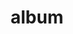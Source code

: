 ---
layout: album
resource: facebook
title: "album"
description: "masonry"
active: gallery
header-img: "img/gallery-bg.jpg"
album-title: "my 9th album"
images:
  - image_path: TranThiQuynhMy/1/7103044636405376_396996589_7103051026404737_1195819587900363968_n.jpg
  - image_path: TranThiQuynhMy/1/7103045376405302_397016261_7103051449738028_8166384470952095302_n.jpg
  - image_path: TranThiQuynhMy/1/7103045526405287_397111725_7103051603071346_1853512748396472915_n.jpg
  - image_path: TranThiQuynhMy/1/7120818021294704_398886079_7120820164627823_479699156400149285_n.jpg
  - image_path: TranThiQuynhMy/1/7120818054628034_398843908_7120820297961143_5449531538562514952_n.jpg
  - image_path: TranThiQuynhMy/1/7120818147961358_398909997_7120820364627803_625046438358292471_n.jpg
  - image_path: TranThiQuynhMy/1/7120818174628022_398967361_7120820467961126_5438281890348323326_n.jpg
  - image_path: TranThiQuynhMy/1/7120818301294676_399005024_7120820534627786_5228258160267989711_n.jpg
  - image_path: TranThiQuynhMy/1/7120818324628007_398853298_7120820587961114_434844067027732439_n.jpg
  - image_path: TranThiQuynhMy/1/7173208649388974_402149344_7173208646055641_4710954832939710801_n.jpg
  - image_path: TranThiQuynhMy/1/7177019315674574_402119066_7177019302341242_69800006930187355_n.jpg
  - image_path: TranThiQuynhMy/1/7187194847990354_404066472_7187196071323565_1425943743702228677_n.jpg
  - image_path: TranThiQuynhMy/1/7187194881323684_404043618_7187196107990228_5833214516430892484_n.jpg
  - image_path: TranThiQuynhMy/1/7187194924657013_404147928_7187196177990221_6973421132596667705_n.jpg
  - image_path: TranThiQuynhMy/1/7194417420601430_404946971_7194425213933984_1844645049423164362_n.jpg
  - image_path: TranThiQuynhMy/1/7194417457268093_404183484_7194425230600649_3730022914242787134_n.jpg
  - image_path: TranThiQuynhMy/1/7194417507268088_405088769_7194425593933946_3557042523281526215_n.jpg
  - image_path: TranThiQuynhMy/1/7194417543934751_404128695_7194425743933931_5497337367464600822_n.jpg
  - image_path: TranThiQuynhMy/1/7194417587268080_405020595_7194425850600587_704459898998788281_n.jpg
  - image_path: TranThiQuynhMy/1/7194417617268077_404934898_7194425947267244_4389466801331602940_n.jpg
  - image_path: TranThiQuynhMy/1/7227222913987547_401434472_7227224153987423_3211848221736880741_n.jpg
  - image_path: TranThiQuynhMy/1/7227223073987531_401321480_7227224447320727_1690045304702293914_n.jpg
  - image_path: TranThiQuynhMy/1/7227223243987514_401362633_7227224727320699_3003700394107985252_n.jpg
  - image_path: TranThiQuynhMy/1/7227223283987510_406916585_7227224743987364_3630089414148704376_n.jpg
  - image_path: TranThiQuynhMy/1/7227223333987505_401209443_7227224840654021_940159362649611749_n.jpg
  - image_path: TranThiQuynhMy/1/7227223400654165_401397706_7227224867320685_7563663525224174782_n.jpg
  - image_path: TranThiQuynhMy/1/7227223430654162_401236797_7227224987320673_4657083256454472399_n.jpg
  - image_path: TranThiQuynhMy/1/7227223460654159_401412426_7227225010654004_1748691199908731124_n.jpg
  - image_path: TranThiQuynhMy/1/7227223620654143_401341944_7227225360653969_8963110327665374488_n.jpg
  - image_path: TranThiQuynhMy/1/7314572885252549_414588423_7314572878585883_5370771966562740952_n.jpg
  - image_path: TranThiQuynhMy/1/7317843178258853_414681719_7317843174925520_2564737716477223254_n.jpg
  - image_path: TranThiQuynhMy/1/7318171148226056_414073295_7318174194892418_9202441601197829167_n.jpg
  - image_path: TranThiQuynhMy/1/7318171171559387_414706821_7318174214892416_4047735598818531233_n.jpg
  - image_path: TranThiQuynhMy/1/7318171291559375_414063238_7318174404892397_8718969257680021614_n.jpg
  - image_path: TranThiQuynhMy/1/7325133727529798_414758796_7325135170862987_4469613665922967323_n.jpg
  - image_path: TranThiQuynhMy/1/7325133754196462_414741179_7325135217529649_4734592109259015754_n.jpg
  - image_path: TranThiQuynhMy/1/7325133804196457_414675567_7325133800863124_6771066887420607101_n.jpg
  - image_path: TranThiQuynhMy/1/7325133844196453_414645697_7325133837529787_8677914024208829097_n.jpg
  - image_path: TranThiQuynhMy/1/7325133920863112_414717097_7325133914196446_7390508928632878132_n.jpg
  - image_path: TranThiQuynhMy/1/7325133954196442_414681307_7325133950863109_2238972054983484815_n.jpg
  - image_path: TranThiQuynhMy/1/7325134000863104_414683942_7325133990863105_2166802558308059957_n.jpg
  - image_path: TranThiQuynhMy/1/7325134030863101_414698107_7325134027529768_7898481496704732626_n.jpg
  - image_path: TranThiQuynhMy/1/7325134070863097_414673722_7325134064196431_5338498696822787360_n.jpg
  - image_path: TranThiQuynhMy/1/7345972272112610_415023731_7345972268779277_7876029670141533867_n.jpg
  - image_path: TranThiQuynhMy/1/7349857608390743_417130059_7349878051722032_5909901639820308627_n.jpg
  - image_path: TranThiQuynhMy/1/7349857645057406_417124712_7349878091722028_3515642423957429569_n.jpg
  - image_path: TranThiQuynhMy/1/7349857691724068_417103161_7349878211722016_4606219418279723915_n.jpg
  - image_path: TranThiQuynhMy/1/7349857721724065_417012143_7349878265055344_1972243977921623248_n.jpg
  - image_path: TranThiQuynhMy/1/7349857768390727_417148477_7349878328388671_317071819109663810_n.jpg
  - image_path: TranThiQuynhMy/1/7349857801724057_417172889_7349878391721998_250431700891247745_n.jpg
  - image_path: TranThiQuynhMy/1/7393335120709658_419710216_7393336624042841_8787815772857928801_n.jpg
  - image_path: TranThiQuynhMy/1/7393335140709656_418736250_7393336674042836_1012241128717389571_n.jpg
  - image_path: TranThiQuynhMy/1/7393335190709651_419698608_7393336890709481_5066238485150506140_n.jpg
  - image_path: TranThiQuynhMy/1/8081795425196954_449075466_8081795421863621_7984028522631280300_n.jpg
  - image_path: TranThiQuynhMy/1/8128635370512959_449773613_8128637997179363_9127763694440716636_n.jpg
  - image_path: TranThiQuynhMy/1/8128635383846291_449791353_8128638173846012_3379303037056519048_n.jpg
  - image_path: TranThiQuynhMy/1/8128635543846275_449713690_8128638187179344_8562215757831262976_n.jpg
  - image_path: TranThiQuynhMy/1/8128635727179590_449789010_8128638377179325_5616310115243667939_n.jpg
  - image_path: TranThiQuynhMy/1/8128635843846245_449781956_8128638407179322_2765904567741747941_n.jpg
  - image_path: TranThiQuynhMy/1/8128635873846242_449758722_8128638007179362_3668849037819175056_n.jpg
---